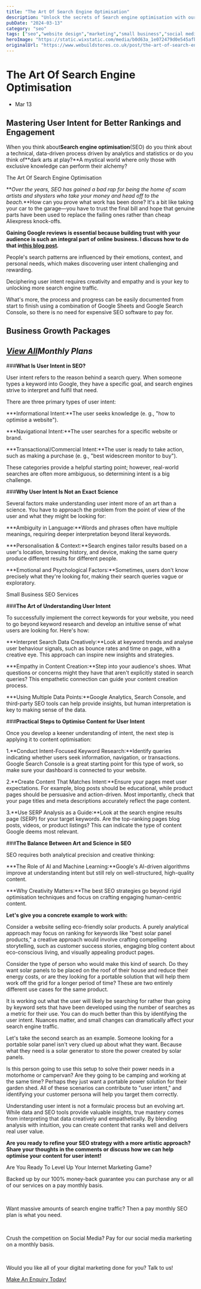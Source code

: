 ```yaml
---
title: "The Art Of Search Engine Optimisation"
description: "Unlock the secrets of Search engine optimisation with our blog. Discover the art of SEO and boost your site's traffic."
pubDate: "2024-03-13"
category: "seo"
tags: ["seo","website design","marketing","small business","social media"]
heroImage: "https://static.wixstatic.com/media/b0d63a_1e072479d0e545afbe460da1784e0db1~mv2.jpg/v1/fill/w_740,h_420,al_c,q_90,usm_0.66_1.00_0.01,enc_avif,quality_auto/b0d63a_1e072479d0e545afbe460da1784e0db1~mv2.jpg"
originalUrl: "https://www.webuildstores.co.uk/post/the-art-of-search-engine-optimisation"
---
```



# The Art Of Search Engine Optimisation

 * Mar 13


## Mastering User Intent for Better Rankings and Engagement

 
When you think about**Search engine optimisation**(SEO) do you think about a technical, data-driven process driven by analytics and statistics or do you think of**dark arts at play?**A mystical world where only those with exclusive knowledge can perform their alchemy?

 
The Art Of Search Engine Optimisation

 
**_Over the years, SEO has gained a bad rap for being the home of scam artists and shysters who take your money and head off to the beach._**How can you prove what work has been done? It's a bit like taking your car to the garage—you have to trust the final bill and hope that genuine parts have been used to replace the failing ones rather than cheap Aliexpress knock-offs.

 
**Gaining Google reviews is essential because building trust with your audience is such an integral part of online business. I discuss how to do that in**[**__this blog post__**](https://www.webuildstores.co.uk/post/more-google-reviews)**_._**

 
People's search patterns are influenced by their emotions, context, and personal needs, which makes discovering user intent challenging and rewarding. 

 
Deciphering user intent requires creativity and empathy and is your key to unlocking more search engine traffic.

 
What's more, the process and progress can be easily documented from start to finish using a combination of Google Sheets and Google Search Console, so there is no need for expensive SEO software to pay for.

 
## Business Growth Packages

 
## [_View All_](https://www.webuildstores.co.uk/business-growth-package)_Monthly Plans_

 
###**What Is User Intent in SEO?**

User intent refers to the reason behind a search query. When someone types a keyword into Google, they have a specific goal, and search engines strive to interpret and fulfil that need.

There are three primary types of user intent:

 ***Informational Intent:**The user seeks knowledge (e. g., "how to optimise a website").

 ***Navigational Intent:**The user searches for a specific website or brand.

 ***Transactional/Commercial Intent:**The user is ready to take action, such as making a purchase (e. g., "best widescreen monitor to buy").

These categories provide a helpful starting point; however, real-world searches are often more ambiguous, so determining intent is a big challenge.

 
###**Why User Intent Is Not an Exact Science**

Several factors make understanding user intent more of an art than a science. You have to approach the problem from the point of view of the user and what they might be looking for:

 ***Ambiguity in Language:**Words and phrases often have multiple meanings, requiring deeper interpretation beyond literal keywords.

 ***Personalisation & Context:**Search engines tailor results based on a user's location, browsing history, and device, making the same query produce different results for different people.

 ***Emotional and Psychological Factors:**Sometimes, users don't know precisely what they're looking for, making their search queries vague or exploratory.

 
[](https://www.webuildstores.co.uk/post/small-business-seo)

Small Business SEO Services

###**The Art of Understanding User Intent**

To successfully implement the correct keywords for your website, you need to go beyond keyword research and develop an intuitive sense of what users are looking for. Here's how:

 ***Interpret Search Data Creatively:**Look at keyword trends and analyse user behaviour signals, such as bounce rates and time on page, with a creative eye. This approach can inspire new insights and strategies.

 ***Empathy in Content Creation:**Step into your audience's shoes. What questions or concerns might they have that aren't explicitly stated in search queries? This empathetic connection can guide your content creation process.

 ***Using Multiple Data Points:**Google Analytics, Search Console, and third-party SEO tools can help provide insights, but human interpretation is key to making sense of the data.

 
###**Practical Steps to Optimise Content for User Intent**

Once you develop a keener understanding of intent, the next step is applying it to content optimisation:

 1.**Conduct Intent-Focused Keyword Research:**Identify queries indicating whether users seek information, navigation, or transactions. Google Search Console is a great starting point for this type of work, so make sure your dashboard is connected to your website.

 2.**Create Content That Matches Intent:**Ensure your pages meet user expectations. For example, blog posts should be educational, while product pages should be persuasive and action-driven. Most importantly, check that your page titles and meta descriptions accurately reflect the page content.

 3.**Use SERP Analysis as a Guide:**Look at the search engine results page (SERP) for your target keywords. Are the top-ranking pages blog posts, videos, or product listings? This can indicate the type of content Google deems most relevant.

 
###**The Balance Between Art and Science in SEO**

SEO requires both analytical precision and creative thinking:

 ***The Role of AI and Machine Learning:**Google's AI-driven algorithms improve at understanding intent but still rely on well-structured, high-quality content.

 ***Why Creativity Matters:**The best SEO strategies go beyond rigid optimisation techniques and focus on crafting engaging human-centric content.

 
**Let's give you a concrete example to work with:**

Consider a website selling eco-friendly solar products. A purely analytical approach may focus on ranking for keywords like "best solar panel products," a creative approach would involve crafting compelling storytelling, such as customer success stories, engaging blog content about eco-conscious living, and visually appealing product pages.

 
Consider the type of person who would make this kind of search. Do they want solar panels to be placed on the roof of their house and reduce their energy costs, or are they looking for a portable solution that will help them work off the grid for a longer period of time? These are two entirely different use cases for the same product.

 
It is working out what the user will likely be searching for rather than going by keyword sets that have been developed using the number of searches as a metric for their use. You can do much better than this by identifying the user intent. Nuances matter, and small changes can dramatically affect your search engine traffic.

 
Let's take the second search as an example. Someone looking for a portable solar panel isn't very clued up about what they want. Because what they need is a solar generator to store the power created by solar panels.

 
Is this person going to use this setup to solve their power needs in a motorhome or campervan? Are they going to be camping and working at the same time? Perhaps they just want a portable power solution for their garden shed. All of these scenarios can contribute to "user intent," and identifying your customer persona will help you target them correctly.

 
Understanding user intent is not a formulaic process but an evolving art. While data and SEO tools provide valuable insights, true mastery comes from interpreting that data creatively and empathetically. By blending analysis with intuition, you can create content that ranks well and delivers real user value.

 
**Are you ready to refine your SEO strategy with a more artistic approach? Share your thoughts in the comments or discuss how we can help optimise your content for user intent!**


Are You Ready To Level Up Your Internet Marketing Game?

Backed up by our 100% money-back guarantee you can purchase any or all of our services on a pay monthly basis.

​

Want massive amounts of search engine traffic? Then a pay monthly SEO plan is what you need.

​

Crush the competition on Social Media? Pay for our social media marketing on a monthly basis.

​

Would you like all of your digital marketing done for you? Talk to us!

[Make An Enquiry Today!](https://www.webuildstores.co.uk/contact)
